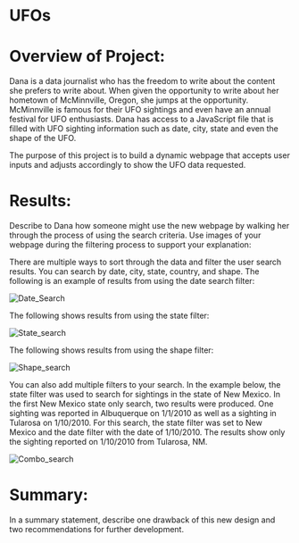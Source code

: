 # UFOs

# Overview of Project: 

Dana is a data journalist who has the freedom to write about the content she prefers to write about.  When given the opportunity to write about her hometown of McMinnville, Oregon, she jumps at the opportunity.  McMinnville is famous for their UFO sightings and even have an annual festival for UFO enthusiasts.  Dana has access to a JavaScript file that is filled with UFO sighting information such as date, city, state and even the shape of the UFO.  

The purpose of this project is to build a dynamic webpage that accepts user inputs and adjusts accordingly to show the UFO data requested.

# Results: 
Describe to Dana how someone might use the new webpage by walking her through the process of using the search criteria. Use images of your webpage during the filtering process to support your explanation:

There are multiple ways to sort through the data and filter the user search results.  You can search by date, city, state, country, and shape. The following is an example of results from using the date search filter:

![Date_Search](https://user-images.githubusercontent.com/107599510/190482772-1d192918-65a3-4ce3-9a21-5ce6981dcbc6.png)

The following shows results from using the state filter:

![State_search](https://user-images.githubusercontent.com/107599510/190483609-b0ef3d4a-c39c-4cb7-aa93-783240305285.png)

The following shows results from using the shape filter:

![Shape_search](https://user-images.githubusercontent.com/107599510/190483634-8e72db93-19bb-4b2b-9134-5c005f9bbc48.png)

You can also add multiple filters to your search.  In the example below, the state filter was used to search for sightings in the state of New Mexico.  In the first New Mexico state only search, two results were produced.  One sighting was reported in Albuquerque on 1/1/2010 as well as a sighting in Tularosa on 1/10/2010.  For this search, the state filter was set to New Mexico and the date filter with the date of 1/10/2010.  The results show only the sighting reported on 1/10/2010 from Tularosa, NM.  

![Combo_search](https://user-images.githubusercontent.com/107599510/190483661-c2a76850-18da-47ef-94e9-7a8ebc3a9bbb.png)


# Summary: 
In a summary statement, describe one drawback of this new design and two recommendations for further development.
